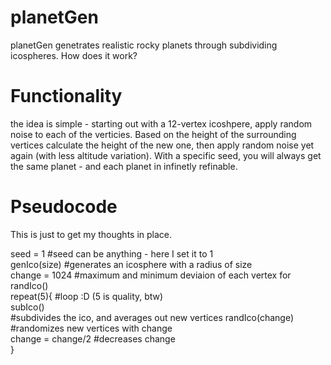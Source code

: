# planetGen
planetGen genetrates realistic rocky planets through subdividing icospheres. How does it work?
# Functionality
the idea is simple - starting out with a 12-vertex icoshpere, apply random noise to each of the verticies. Based on the height of the surrounding vertices calculate the height of the new one, then apply random noise yet again (with less altitude variation). With a specific seed, you will always get the same planet - and each planet in infinetly refinable. 
# Pseudocode
This is just to get my thoughts in place.

seed = 1 #seed can be anything - here I set it to 1<br>
genIco(size) #generates an icosphere with a radius of size<br>
change = 1024 #maximum and minimum deviaion of each vertex for randIco()<br>
repeat(5){ #loop :D (5 is quality, btw)<br> 
subIco() <br> #subdivides the ico, and averages out new vertices
randIco(change) #randomizes new vertices with change<br>
change = change/2 #decreases change<br>
}

